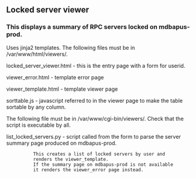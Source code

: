 ## Locked server viewer

### This displays a summary of RPC servers locked on mdbapus-prod.
 
Uses jinja2 templates.
The following files must be in /var/www/html/viewers/.


 locked_server_viewer.html - this is the entry page with a form for userid.

 viewer_error.html - template error page
   
 viewer_template.html - template viewer page
 
 sorttable.js - javascript referred to in the viewer page to make the table
                sortable by any column.

The following file must be in /var/www/cgi-bin/viewers/.
Check that the script is executable by all.
 
 list_locked_servers.py - script called from the form to parse the server
                          summary page produced on mdbapus-prod.
			  
              This creates a list of locked servers by user and
			  renders the viewer_template.
			  If the summary page on mdbapus-prod is not available
			  it renders the viewer_error page instead.
